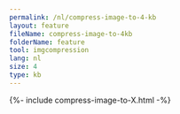 ```yaml
---
permalink: /nl/compress-image-to-4-kb
layout: feature
fileName: compress-image-to-4kb
folderName: feature
tool: imgcompression
lang: nl
size: 4
type: kb
---
```


{%- include compress-image-to-X.html -%}
